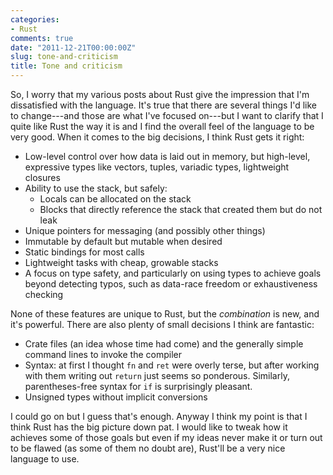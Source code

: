 ```yaml
---
categories:
- Rust
comments: true
date: "2011-12-21T00:00:00Z"
slug: tone-and-criticism
title: Tone and criticism
---
```

So, I worry that my various posts about Rust give the impression that
I'm dissatisfied with the language.  It's true that there are several
things I'd like to change---and those are what I've focused on---but I
want to clarify that I quite like Rust the way it is and I find the
overall feel of the language to be very good.  When it comes to the
big decisions, I think Rust gets it right:

- Low-level control over how data is laid out in memory, but
  high-level, expressive types like vectors, tuples, variadic types,
  lightweight closures
- Ability to use the stack, but safely:
  - Locals can be allocated on the stack
  - Blocks that directly reference the stack that created them
    but do not leak
- Unique pointers for messaging (and possibly other things)
- Immutable by default but mutable when desired
- Static bindings for most calls
- Lightweight tasks with cheap, growable stacks
- A focus on type safety, and particularly on using types to achieve
  goals beyond detecting typos, such as data-race freedom or
  exhaustiveness checking

None of these features are unique to Rust, but the *combination* is
new, and it's powerful.  There are also plenty of small decisions I
think are fantastic:

- Crate files (an idea whose time had come) and the generally
  simple command lines to invoke the compiler
- Syntax: at first I thought `fn` and `ret` were overly terse,
  but after working with them writing out `return` just seems so ponderous.
  Similarly, parentheses-free syntax for `if` is surprisingly pleasant.
- Unsigned types without implicit conversions

I could go on but I guess that's enough.  Anyway I think my point is
that I think Rust has the big picture down pat.  I would like to tweak
how it achieves some of those goals but even if my ideas never make it
or turn out to be flawed (as some of them no doubt are), Rust'll be a
very nice language to use.
